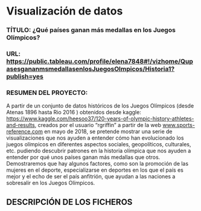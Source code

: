 # Visualización de datos

### TÍTULO: ¿Qué países ganan más medallas en los Juegos Olímpicos?

### URL: https://public.tableau.com/profile/elena7848#!/vizhome/QupasesgananmsmedallasenlosJuegosOlmpicos/Historia1?publish=yes

### RESUMEN DEL PROYECTO:

A partir de un conjunto de datos históricos de los Juegos Olímpicos (desde Atenas 1896 hasta Rio 2016 ) obtenidos desde kaggle: https://www.kaggle.com/heesoo37/120-years-of-olympic-history-athletes-and-results, creados por el usuario “rgriffin”  a partir de la web www.sports-reference.com en mayo de 2018, se pretende mostrar una serie de visualizaciones que nos ayuden a entender cómo han evolucionado los juegos olímpicos en diferentes aspectos sociales, geopolíticos, culturales, etc. pudiendo descubrir patrones en la historia olímpica que nos ayuden a entender por qué unos países ganan más medallas que otros. Demostraremos que hay algunos factores, como son la promoción de las mujeres en el deporte, especializarse en deportes en los que el país es mejor y el echo de ser el país anfitrión, que ayudan a las naciones a sobresalir en los Juegos Olímpicos.

## DESCRIPCIÓN DE LOS FICHEROS
